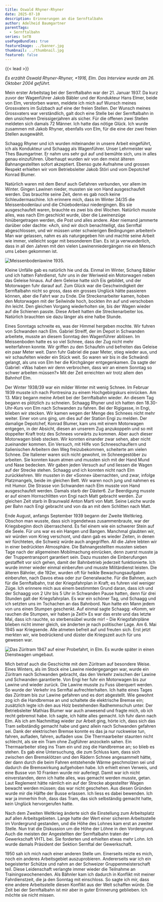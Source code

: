 ```yaml
---
title: Oswald Rhyner-Rhyner
date: 2025-07-10
description: Erinnerungen an die Sernftalbahn
author: Adelheid Baumgartner
parentTags:
  - Sernftalbahn
series: SeTB
usePageBundles: true
featureImage: ../banner.jpg
thumbnail: ../thumbnail.jpg
featured: false
---
```


{{< lead >}}

*Es erzählt Oswald Rhyner-Rhyner, \*1916, Elm. Das Interview wurde am 26. Oktober 2004 geführt.*

Mein erster Arbeitstag bei der Sernftalbahn war der 21. Januar 1937.
Da kurz zuvor der Wagenführer Jakob Bäbler und der Kondukteur Hans
Elmer, beide von Elm, verstorben waren, meldete ich mich auf Wunsch
meines Grossvaters im Sulzbach auf eine der freien Stellen. Der Wunsch
meines Grossvaters war verständlich, galt doch eine Stelle bei der
Sernftalbahn in den unsicheren Dreissigerjahren als sicher. Für die
offenen zwei Stellen meldeten sich damals 72 Männer. Ich hatte das
nötige Glück. Ich wurde zusammen mit Jakob Rhyner, ebenfalls von Elm,
für die eine der zwei freien Stellen ausgewählt.

Schaagg Rhyner und ich wurden miteinander in unsere Arbeit eingeführt,
ich als Kondukteur und Schaagg als Wagenführer. Unser Lehrmeister war
Thes Baumgartner. Er nahm uns sehr gut auf und bemühte sich, uns in
alles genau einzuführen. Überhaupt wurden wir von den meist älteren
Bahnangestellten sofort akzeptiert. Ebenso gute Aufnahme und grossen
Respekt erhielten wir vom Betriebsleiter Jakob Störi und vom Depotchef
Konrad Blumer.

Natürlich waren mit dem Beruf auch Gefahren verbunden, vor allem im
Winter. Gingen Lawinen nieder, mussten sie von Hand ausgeschaufelt
werden. Das brauchte seine Zeit, denn es gab noch keine
Schleudermaschine. Ich erinnere mich, dass im Winter 34/35 die
Meissenbodenlaui und die Chüebodenlaui niedergingen. Bis sie
ausgeschaufelt waren, brauchte es zwei bis drei Wochen. Natürlich
musste alles, was nach Elm geschickt wurde, über die Lawinenzüge
hinübergetragen werden, die Post und alles andere. Aber niemand
jammerte darüber oder dachte: «Ach, sind wir doch benachteiligt, das
Sernftal abgeschlossen, und wir müssen unter schwierigen Bedingungen
arbeiten!» Man war gelassen, nahm es als naturgegeben hin und machte
seine Arbeit wie immer, vielleicht sogar mit besonderem Elan. Es ist
ja verwunderlich, dass in all den Jahren mit den vielen
Lawinenniedergängen nie ein Mensch ums Leben gekommen ist.

![Meissenbodenlawine 1935.](meissenbodenlawine.jpg)

Kleine Unfälle gab es natürlich hie und da. Einmal im Winter, Schang
Bäbler und ich hatten Fahrdienst, fuhr uns in der Weriweid ein
Motorwagen neben das Geleise hinaus. Auf dem Geleise hatte sich Eis
gebildet, und der Motorwagen fuhr darauf auf. Zum Glück war die
Geschwindigkeit der Sernftalbahn nicht so gross, dass ein grosses
Unglück hätte passieren können, aber die Fahrt war zu Ende. Die
Streckenarbeiter kamen, hoben den Motorwagen mit der Seilwinde hoch,
bockten ihn auf und verschoben ihn leicht. Den gleichen Vorgang
wiederholten sie, bis der Wagen wieder auf die Schienen passte. Diese
Arbeit hatten die Streckenarbeiter los. Natürlich brauchten sie dazu
länger als eine halbe Stunde.

Eines Sonntags schneite es, was der Himmel hergeben mochte. Wir fuhren
von Schwanden nach Elm. Gabriel Streiff, der im Depot in Schwanden
arbeitete, musste an diesem Sonntag den Wagenführer ablösen. Im
Meissenboden hatte es so viel Schnee, dass der Zug nicht mehr
weiterfahren konnte. Wir griffen zu den Schaufeln und befreiten das
Geleise ein paar Meter weit. Dann fuhr Gabriel die paar Meter, stieg
wieder aus, und wir schaufelten wieder ein Stück weit. So waren wir
bis in die Schwändi gelangt, als uns von Elm her die Kirchgänger
entgegenkamen. Da sagte der Gabriel: «Was haben wir denn verbrochen,
dass wir an einem Sonntag so schwer arbeiten müssen?» Mit der Zeit
erreichten wir trotz allem den Bahnhof Elm.

Der Winter 1938/39 war ein milder Winter mit wenig Schnee. Im Februar
1939 musste ich nach Pontresina zu einem Hochgebirgskurs einrücken.
Am 13. März begann meine Arbeit bei der Sernftalbahn wieder. An diesem
Tag begann es plötzlich zu schneien. Schaagg Rhyner und ich hatten den
18.30-Uhr-Kurs von Elm nach Schwanden zu fahren. Bei der Rigigasse, in
Engi, blieben wir stecken. Wir kamen wegen der Menge des Schnees nicht
mehr weiter. Einer von uns ging, um dies auf der Station Engi zu
melden. Der damalige Depotchef, Konrad Blumer, kam uns mit einem
Motorwagen entgegen, in der Absicht, diesen an unserem Zug anzukoppeln
und so mit doppelter Kraft trotz des Schnees vorwärts zu kommen. Aber
auch dieser Motorwagen blieb stecken. Wir konnten einander zwar sehen,
aber nicht zueinander kommen. Ein Versuch, mit Hilfe von
Schneeschauflern und italienischen Arbeitern den Weg freizubekommen,
scheiterte am vielen Schnee. Die Italiener waren sich nicht gewohnt,
im Schneegestöber zu arbeiten. Sie konnten kaum atmen und mussten sich
mit der Hand Mund und Nase bedecken. Wir gaben jeden Versuch auf und
liessen die Wagen auf der Strecke stehen. Schaagg und ich konnten
nicht nach Elm zurückkehren. Wir mussten in der «Sonne» übernachten,
und zwar, infolge Platzmangels, beide im gleichen Bett. Wir waren noch
jung und nahmen es mit Humor. Die Strasse von Schwanden nach Elm
musste von Hand ausgeschaufelt werden. Damals starb der Däster6. Zur
Beerdigung musste er auf einem Hornschlitten von Engi nach Matt
gebracht werden. Zur gleichen Zeit starb in Braunwald Anton Marti von
Matt. Seine Leiche wurde per Bahn nach Engi gebracht und von da an mit
dem Schlitten nach Matt.

Ende August, anfangs September 1939 begann der Zweite Weltkrieg.
Obschon man wusste, dass sich irgendetwas zusammenbraute, war der
Kriegsbeginn doch überraschend. Es fiel einem wie ein schwerer Stein
auf die Seele. Für uns war es ein Hangen und Bangen. Manchmal glaubten
wir, wir würden vom Krieg verschont, und dann gab es wieder Zeiten, in
denen wir fürchteten, die Schweiz würde auch angegriffen. All die
Jahre lebten wir in einer bedrückten Atmosphäre. Die Bahnangestellten
mussten sieben Tage nach der allgemeinen Mobilmachung einrücken, denn
zuerst musste ja der Truppentransport garantiert sein. Dazu mussten
die Einberufungen gestaffelt vor sich gehen, damit der Bahnbetrieb
jederzeit funktionierte. Ich wurde immer wieder einmal einberufen und
musste Militärdienst leisten. Die älteren Bähnler, die 192er, wurden
oft für heikle Bewachungsaufgaben einberufen, nach Davos etwa oder zur
Generalwache. Für die Bahnen, auch für die Sernftalbahn, trat der
Kriegsfahrplan in Kraft; es fuhren viel weniger Züge. Ich erinnere
mich aus einem bestimmten Grund daran, dass ich und der Schaagg von 2
Uhr bis 5 Uhr in Schwanden Pause hatten, denn für drei Stunden galt
der Kriegsfahrplan. Es war ein schöner Tag, und Schaagg und ich
setzten uns im Tschachen an das Bahnbord. Nun hatte ein Mann jedem von
uns einen Stumpen geschenkt. Auf einmal sagte Schaagg: «Komm, wir
rauchen die Stumpen, wir haben ja Zeit!» Es war das erste und das
letzte Mal, dass ich rauchte, so sterbensübel wurde mir! – Die
Kriegsfahrpläne blieben nicht immer gleich, sie änderten je nach
politischer Lage. Am 6. Mai 1945 war Kriegsende. Alle atmeten befreit
auf und freuten sich. Erst jetzt merkten wir, wie bedrückend und
düster die Kriegszeit auch für uns gewesen war.

![Das Züritram 1947 auf einer Probefahrt, in Elm. Es wurde später in einen Dienstwagen umgebaut.](zueritram.jpg)

Mich betraf auch die Geschichte mit dem Züritram auf besondere Weise.
Eines Winters, als im Stock eine Lawine niedergegangen war, wurde ein
Züritram nach Schwanden gebracht, das den Verkehr zwischen der Lawine
und Schwanden garantierte. Von Engi her fuhr ein Motorwagen bis zur
Lawine und wieder zurück. Die Lawine musste zu Fuss überquert werden.
So wurde der Verkehr ins Sernftal aufrechterhalten. Ich hatte eines
Tages das Züritram bis zur Lawine gefahren und es dort abgestellt. Wie
gewohnt zog ich die Handbremse an und schaltete die elektrische Bremse
ein; zusätzlich legte ich den aus Holz bestehenden Radhemmschuh unter.
Der Betriebsleiter Mathias Blumer war auch anwesend und fragte mich,
ob ich recht gebremst habe. Ich sagte, ich hätte alles gemacht. Ich
fuhr dann nach Elm. Als ich am Nachmittag wieder zur Arbeit ging,
hörte ich, dass sich das Tram selbständig gemacht habe und ganz allein
nach Schwanden gefahren sei. Dank der elektrischen Bremse konnte es
das ja nur ruckweise tun, fahren, aufladen, fahren, aufladen usw. Die
Thermaarbeiter staunten nicht schlecht, als sie ein Tram ohne
Zugführer anzockeln sahen. Ein Thermaarbeiter stieg ins Tram ein und
zog die Handbremse an; so blieb es stehen. Es gab eine Untersuchung,
die zum Schluss kam, dass sich zwischen den Bremsklötzen und den
Rädern Schnee angesammelt hätte, der dann durch die beim Fahren
entstehende Wärme geschmolzen sei und dadurch die Bremswirkung
aufgehoben habe. Ich erhielt einen Verweis, und eine Busse von 10
Franken wurde mir auferlegt. Damit war ich nicht einverstanden, denn
ich hatte alles, was gemacht werden musste, getan. Laut Reglement
hätte nämlich ein auf der Strecke abgestellter Wagen bewacht werden
müssen; das war nicht geschehen. Aus diesen Gründen wurde mir die
Hälfte der Busse erlassen. Ich liess es dabei bewenden. Ich war ja
immerhin froh, dass das Tram, das sich selbständig gemacht hatte, kein
Unglück hervorgerufen hatte.

Nach dem Zweiten Weltkrieg änderte sich die Einstellung zum
Arbeitsplatz auf allen Arbeitsgebieten. Lange hatte der Wert einer
sicheren Arbeitsstelle im Vordergrund gestanden, und die Höhe des
Lohnes kam erst an zweiter Stelle. Nun trat die Diskussion um die Höhe
der Löhne in den Vordergrund. Auch die meisten der Angestellten der
Sernftalbahn traten der Gewerkschaft VHTL bei. Sie forderten und
erhielten etwas mehr Lohn. Ich wurde damals Präsident der Sektion
Sernftal der Gewerkschaft.

1950 sah ich mich nach einer anderen Stelle um. Einerseits reizte es
mich, noch ein anderes Arbeitsgebiet auszuprobieren. Andererseits war
ich ein begeisterter Schütze und nahm an der Schweizer
Gruppenmeisterschaft teil. Diese Leidenschaft verlangte immer wieder
die Teilnahme an Trainingswochenenden. Als Bähnler kam ich dadurch in
Konflikt mit meiner Fahrdienstzeit, die ja den Sonntag mit einschloss.
So sagte ich mir, dass eine andere Arbeitsstelle diesen Konflikt aus
der Welt schaffen würde. Die Zeit bei der Sernftalbahn ist mir aber in
guter Erinnerung geblieben. Ich möchte sie nicht missen.
